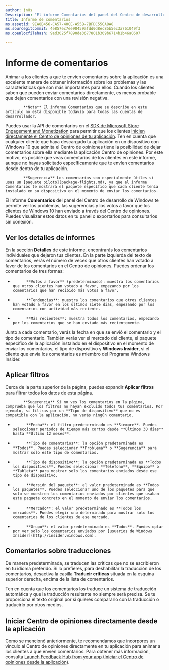 ```yaml
---
author: jnHs
Description: "El informe Comentarios del panel del Centro de desarrollo de Windows te permite ver los problemas, las sugerencias y los votos a favor que los clientes de Windows 10 han enviado a través del Centro de opiniones."
title: Informe de comentarios
ms.assetid: 9EA8B456-CA57-40CE-A55B-7BFDC55CA8A8
ms.sourcegitcommit: 4e857ec7ee98459afdd0d8ec85b5ec3a761049f3
ms.openlocfilehash: 9ad3025f7890de3677801b309b6714b1b46a0607

---
```


# Informe de comentarios

Animar a los clientes a que te envíen comentarios sobre la aplicación es una excelente manera de obtener información sobre los problemas y las características que son más importantes para ellos. Cuando los clientes saben que pueden enviar comentarios directamente, es menos probable que dejen comentarios con una revisión negativa. 

> 
            **Nota** El informe Comentarios que se describe en este artículo no está disponible todavía para todas las cuentas de desarrollador.

Puedes usar la API de comentarios en el [SDK de Microsoft Store Engagement and Monetization](http://aka.ms/store-em-sdk) para permitir que los clientes [inicien directamente el Centro de opiniones de tu aplicación](../monetize/launch-feedback-hub-from-your-app.md). Ten en cuenta que cualquier cliente que haya descargado tu aplicación en un dispositivo con Windows 10 que admita el Centro de opiniones tiene la posibilidad de dejar comentarios sobre ella mediante la aplicación Centro de opiniones. Por este motivo, es posible que veas comentarios de los clientes en este informe, aunque no hayas solicitado específicamente que te envíen comentarios desde dentro de tu aplicación.

> 
            **Sugerencia** Los comentarios son especialmente útiles si usas un [paquete piloto](package-flights.md), ya que el informe Comentarios te mostrará el paquete específico que cada cliente tenía instalado en su dispositivo en el momento de enviar los comentarios.

El informe **Comentarios** del panel del Centro de desarrollo de Windows te permite ver los problemas, las sugerencias y los votos a favor que los clientes de Windows 10 han enviado a través del Centro de opiniones. Puedes visualizar estos datos en tu panel o exportarlos para consultarlos sin conexión. 

## Ver los detalles de informes

En la sección **Detalles** de este informe, encontrarás los comentarios individuales que dejaron tus clientes. En la parte izquierda del texto de comentarios, verás el número de veces que otros clientes han votado a favor de los comentarios en el Centro de opiniones. Puedes ordenar los comentarios de tres formas:

- 
            **Votos a favor** (predeterminado): muestra los comentarios que otros clientes han votado a favor, empezando por los comentarios que han recibido más votos a favor.
- 
            **Tendencias**: muestra los comentarios que otros clientes han votado a favor en los últimos siete días, empezando por los comentarios con actividad más reciente.
- 
            **Más recientes**: muestra todos los comentarios, empezando por los comentarios que se han enviado más recientemente. 

Junto a cada comentario, verás la fecha en que se envió el comentario y el tipo de comentario. También verás ver el mercado del cliente, el paquete específico de la aplicación instalado en el dispositivo en el momento de enviar los comentarios, el tipo de dispositivo y **Windows Insider**, si el cliente que envía los comentarios es miembro del Programa Windows Insider.


## Aplicar filtros

Cerca de la parte superior de la página, puedes expandir **Aplicar filtros** para filtrar todos los datos de esta página.

> 
            **Sugerencia** Si no ves los comentarios en la página, comprueba que los filtros no hayan excluido todos tus comentarios. Por ejemplo, si filtras por un **Tipo de dispositivo** que no es compatible con la aplicación, no verás ningún comentario.

- 
            **Fecha**: el filtro predeterminado es **Siempre**. Puedes seleccionar períodos de tiempo más cortos desde **Últimos 30 días** hasta **Último 12 meses**.
- 
            **Tipo de comentarios**: la opción predeterminada es **Todos**. Puedes seleccionar **Problema** o **Sugerencia** para mostrar solo este tipo de comentarios.
- 
            **Tipo de dispositivo**: la opción predeterminada es **Todos los dispositivos**. Puedes seleccionar **Teléfono**, **Equipo** o **Tableta** para mostrar solo los comentarios enviados desde ese tipo de dispositivo.
- 
            **Versión del paquete**: el valor predeterminado es **Todos los paquetes**. Puedes seleccionar uno de los paquetes para que solo se muestren los comentarios enviados por clientes que usaban este paquete concreto en el momento de enviar los comentarios.
- 
            **Mercado**: el valor predeterminado es **Todos los mercados**. Puedes elegir uno determinado para mostrar solo los comentarios de los clientes de ese mercado.
- 
            **Grupo**: el valor predeterminado es **Todos**. Puedes optar por ver solo los comentarios enviados por [usuarios de Windows Insider](http://insider.windows.com).

## Comentarios sobre traducciones

De manera predeterminada, se traducen las críticas que no se escribieron en tu idioma preferido. Si lo prefieres, para deshabilitar la traducción de los comentarios, desactiva la casilla **Traducir críticas** situada en la esquina superior derecha, encima de la lista de comentarios.

Ten en cuenta que los comentarios los traduce un sistema de traducción automática y que la traducción resultante no siempre será precisa. Se te proporciona el texto original por si quieres compararlo con la traducción o traducirlo por otros medios.

## Iniciar Centro de opiniones directamente desde la aplicación

Como se mencionó anteriormente, te recomendamos que incorpores un vínculo al Centro de opiniones directamente en tu aplicación para animar a los clientes a que envíen comentarios. Para obtener más información, consulta [Launch Feedback Hub from your app (Iniciar el Centro de opiniones desde la aplicación)](../monetize/launch-feedback-hub-from-your-app.md).



<!--HONumber=Jun16_HO4-->



